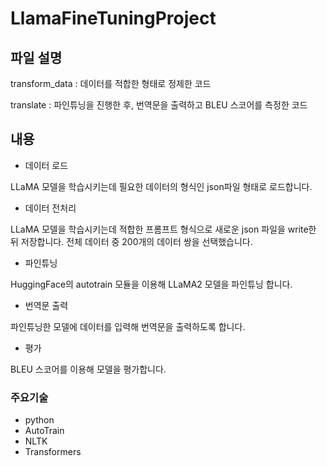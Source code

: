 # LlamaFineTuningProject

## 파일 설명

transform_data : 데이터를 적합한 형태로 정제한 코드

translate : 파인튜닝을 진행한 후, 번역문을 출력하고 BLEU 스코어를 측정한 코드

## 내용

- 데이터 로드
  
LLaMA 모델을 학습시키는데 필요한 데이터의 형식인 json파일 형태로 로드합니다.
- 데이터 전처리
  
LLaMA 모델을 학습시키는데 적합한 프롬프트 형식으로 새로운 json 파일을 write한 뒤 저장합니다. 전체 데이터 중 200개의 데이터 쌍을 선택했습니다.
- 파인튜닝
  
HuggingFace의 autotrain 모듈을 이용해 LLaMA2 모델을 파인튜닝 합니다.
- 번역문 출력
  
파인튜닝한 모델에 데이터를 입력해 번역문을 출력하도록 합니다.
- 평가
  
BLEU 스코어를 이용해 모델을 평가합니다.

### 주요기술

- python
- AutoTrain
- NLTK
- Transformers
